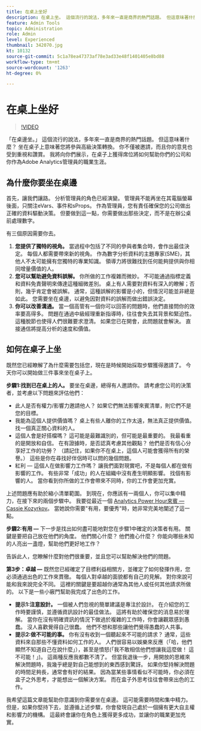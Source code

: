 ```yaml
---
title: 在桌上坐好
description: 在桌上坐。 這個流行的說法，多年來一直是商界的熱門話題。 但這意味著什麼？ 坐在桌子上意味著您將參與高級決策轉換。 你不僅被邀請，而且你的意見也受到重視和讚賞。 我將向你們展示，在桌子上獲得席位將如何幫助你們的公司和你作為Adobe Analytics管理員的職業生涯。
feature: Admin Tools
topic: Administration
role: Admin
level: Experienced
thumbnail: 342070.jpg
kt: 10132
source-git-commit: 5c1a78ea47373af78e3ad33e48f1401405e8bd88
workflow-type: tm+mt
source-wordcount: '1263'
ht-degree: 0%

---
```



# 在桌上坐好

>[!VIDEO](https://video.tv.adobe.com/v/342070/?quality=12&learn=on)

「在桌邊坐。」 這個流行的說法，多年來一直是商界的熱門話題。 但這意味著什麼？ 坐在桌子上意味著您將參與高級決策轉換。 你不僅被邀請，而且你的意見也受到重視和讚賞。 我將向你們展示，在桌子上獲得席位將如何幫助你們的公司和你作為Adobe Analytics管理員的職業生涯。

## 為什麼你要坐在桌邊

首先，讓我們讓路。 分析管理員的角色已經演變。 管理員不能再坐在其電腦螢幕後面，只關注eVars、事件和sProps。 作為管理員，您有責任確保您的公司做出正確的資料驅動決策。 但要做到這一點，你需要做出那些決定，而不是在辦公桌前處理數字。

有三個原因需要你去。

1. **您提供了獨特的視角。** 當過程中包括了不同的參與者集合時，會作出最佳決定。 每個人都需要帶來新的視角。 作為數字分析資料的主題專家(SME)，其他人不太可能擁有您獨特的專業知識。 領導力將很難找到任何能夠提供與你相同增量價值的人。
1. **您可以幫助避免資料誤解。** 你所做的工作複雜而微妙。 不可能通過指標定義和資料免責聲明來傳達這種細微差別。 桌上有人需要對資料有深入的瞭解；否則，幾乎肯定會被誤解。 通常，這種誤解的影響是小的，但情況可能並非總是如此。 您需要坐在桌邊，以避免因對資料的誤解而做出錯誤決定。
1. **你可以改善溝通。** 當一個高管有一個你可以回答的問題時，他們直接問你的效率要高得多。 問題在通過中級經理重新指導時，往往會失去其背景和緊迫性。 這種脫節也使得人們很難要求澄清。 如果您已在開會，此問題就會解決。 直接通信將提高分析的速度和價值。

## 如何在桌子上坐

既然您已經瞭解了為什麼需要包括您，現在是時候開始採取步驟獲得邀請了。 今天你可以開始做三件事來坐在桌子上。

**步驟1:找到已在桌上的人。** 要坐在桌邊，總得有人邀請你。 請考慮您公司的決策者，並考慮以下問題來評估他們：

* 此人是否有權力/影響力邀請他人？ 如果它們無法影響來賓清單，則它們不是您的目標。
* 我能為這個人提供價值嗎？ 桌上有些人離你的工作太遠，無法真正提供價值。 找一個真正關心資料的人。
* 這個人會是好搭檔嗎？ 這可能是最難識別的，但可能是最重要的。 我最看重的是開放和自信。 在有證據時，是否認真考慮其他觀點？ 他們是否有信心分享好工作的功勞？ （請記住，如果你不在桌上，這個人可能會獲得所有的榮譽。） 這些是你在尋找好伴侶時可以問的幾個問題。
* 紅利 — 這個人在做影響力工作嗎？ 讓我們面對現實吧，不是每個人都在做有影響的工作。 有些非常「成功」的人在組織中沒有產生明顯影響。 找個有影響的人。 當你看到你所做的工作會帶來不同時，你的工作會更加充實。

上述問題應有助於縮小清單範圍。 到現在，你應該有一兩個人，你可以集中精力，在接下來的兩個步驟中。 我要從最近一個 [Analytics Power Hour來賓 — Cassie Kozyrkov](https://analyticshour.io/2021/12/14/182-making-better-decisions-and-being-useful-with-cassie-kozyrkov/)。 當她說你需要&quot;有用，要優秀&quot;時，她非常完美地闡述了這一點。

**步驟2:有用 —** 下一步是找出如何盡可能地對您在步驟1中確定的決策者有用。 關鍵是要把自己放在他們的角度。 他們關心什麼？ 他們擔心什麼？ 你能向哪些未知的人亮出一盞燈，幫助他們更好地工作？

告訴此人，您瞭解什麼對他們很重要，並且您可以幫助解決他們的問題。

**第3步：卓越 —** 既然您已經確定了目標利益相關方，並確定了如何發揮作用，您必須通過出色的工作來貫徹。 每個人對卓越的面貌都有自己的見解。 對你來說可能和我來說完全不同。 這裡的關鍵是要超越你通常為其他人或任何其他請求所做的。 以下是一些小竅門幫助我完成了出色的工作。

* **提示1:注意設計。** 一個被人們忽視的簡單建議是專注於設計。 在介紹您的工作時要謹慎，並遵循資訊設計的最佳做法。 這將有助於確保您的消息易於理解。 當你在沒有明確資訊的情況下做過於複雜的工作時，你會讓觀眾感到愚蠢。 沒人喜歡覺得自己很蠢。 他們不想和那些讓他們覺得愚蠢的人共事。
* **提示2:做不可能的事。** 你有沒有收到一個聽起來不可能的請求？ 通常，這些資料來自那些不懂資料如何工作的人。 人們很容易以娛樂來反應（「哈，他們顯然不知道自己在說什麼」），甚至是憤怒(「我不敢相信他們想讓我這麼做！ 這不可能！」)。 這兩種反應我都數不清了。 但當我退後一步，用開放的思維來解決問題時，我幾乎總是對自己能想到的東西感到驚訝。 如果你堅持解決問題的時間足夠長，通常會有好的結果。 因為當某些事情看似不可能時，你必須在盒子之外思考，才能想出一個解決方案。 而在盒子外思考往往會帶來出色的工作。

我希望這篇文章能幫助你意識到你需要坐在桌邊。 這可能需要時間和集中精力。 但是，如果你堅持下去，並遵循上述步驟，你會發現自己處於一個擁有更大自主權和影響力的機構。 這最終會讓你在角色上獲得更多成功，並讓你的職業更加充實。
